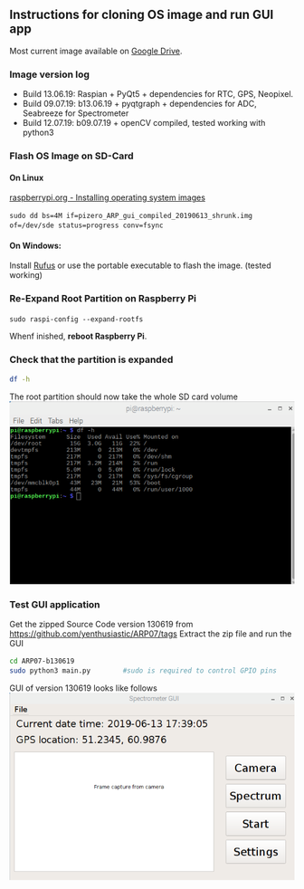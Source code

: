 ## Instructions for cloning OS image and run GUI app
Most current image available on [Google Drive](https://drive.google.com/drive/u/0/folders/1s-zRTGhcLGHEpJTI93D9O8YIeo6DgwfC).

### Image version log
- Build 13.06.19: Raspian + PyQt5 + dependencies for RTC, GPS, Neopixel. 
- Build 09.07.19: b13.06.19 + pyqtgraph + dependencies for ADC, Seabreeze for Spectrometer
- Build 12.07.19: b09.07.19 + openCV compiled, tested working with python3


### Flash OS Image on SD-Card
#### On Linux
[raspberrypi.org - Installing operating system images](https://www.raspberrypi.org/documentation/installation/installing-images/README.md)

`sudo dd bs=4M if=pizero_ARP_gui_compiled_20190613_shrunk.img of=/dev/sde status=progress conv=fsync`
#### On Windows:
Install [Rufus](https://rufus.ie/) or use the portable executable to flash the image. (tested working)

###  Re-Expand Root Partition on Raspberry Pi 

`sudo raspi-config --expand-rootfs`

Whenf inished, **reboot Raspberry Pi**.

### Check that the partition is expanded
```bash
df -h
```
The root partition should now take the whole SD card volume
![fs screenshot](../media/fs_screencap.png)

### Test GUI application
Get the zipped Source Code version 130619 from https://github.com/yenthusiastic/ARP07/tags
Extract the zip file and run the GUI
```bash
cd ARP07-b130619
sudo python3 main.py        #sudo is required to control GPIO pins
```
GUI of version 130619 looks like follows
![GUI screenshot](../media/GUI_screencap.png)